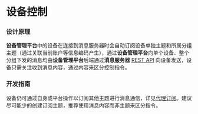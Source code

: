 # 设备控制

### 设计原理
**设备管理平台**中的设备在连接到消息服务器时会自动订阅设备单独主题和所属分组主题（通过关联当前账户等信息编码产生），通过**设备管理平台**向单个设备、整个分组下发的消息均由**设备管理平台**后端通过**消息服务器** [REST API](http://emqtt.com/docs/v2/rest.html#id18) 向设备发送，设备只需关注收到消息内容，通过内容来区分控制指令。


### 开发指南
设备仍可通过自身或平台操作以订阅其他主题进行消息通信，详见[代理订阅](device_subscription.md)。建议尽可能少的创建订阅主题，推荐使用消息内容而非主题来区分指令。
